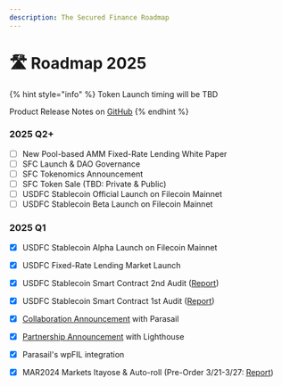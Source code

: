 ```yaml
---
description: The Secured Finance Roadmap
---
```


# 🛣️ Roadmap 2025

{% hint style="info" %}
Token Launch timing will be TBD

Product Release Notes on [GitHub](https://github.com/Secured-Finance/secured-finance-app/releases)
{% endhint %}

### 2025 Q2+

* [ ] New Pool-based AMM Fixed-Rate Lending White Paper
* [ ] SFC Launch & DAO Governance
* [ ] SFC Tokenomics Announcement
* [ ] SFC Token Sale (TBD: Private & Public)
* [ ] USDFC Stablecoin Official Launch on Filecoin Mainnet&#x20;
* [ ] USDFC Stablecoin Beta Launch on Filecoin Mainnet&#x20;

### 2025 Q1

* [x] USDFC Stablecoin Alpha Launch on Filecoin Mainnet
* [x] USDFC Fixed-Rate Lending Market Launch
* [x] USDFC Stablecoin Smart Contract 2nd Audit ([Report](https://github.com/Secured-Finance/stablecoin-contracts/blob/develop/audits/2025-03-Decurity.pdf))
* [x] USDFC Stablecoin Smart Contract 1st Audit ([Report](https://github.com/Secured-Finance/stablecoin-contracts/blob/develop/audits/2025-01-Hexens.pdf))
* [x] [Collaboration Announcement](https://medium.com/secured-finance/secured-finances-fixed-income-lending-stablecoin-protocol-collaborate-with-parasail-for-liquid-7626766bfd5b) with Parasail
* [x] [Partnership Announcement](https://medium.com/secured-finance/secured-finance-defi-2-0-1538041ec31a) with Lighthouse
* [x] Parasail's wpFIL integration
* [x] MAR2024 Markets Itayose & Auto-roll (Pre-Order 3/21-3/27: [Report](https://medium.com/secured-finance/itayose-and-auto-rolling-report-q1-2025-1c718c2004f4))


